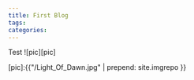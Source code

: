 ```yaml
---
title: First Blog
tags: 
categories: 
---
```


Test
![pic][pic]


[pic]:{{"/Light_Of_Dawn.jpg" | prepend: site.imgrepo }}


